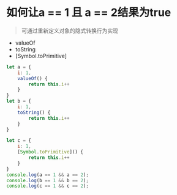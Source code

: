 # 如何让a == 1 且 a == 2结果为true
>可通过重新定义对象的隐式转换行为实现

* valueOf
* toString
* [Symbol.toPrimitive]
```js
let a = {
    i: 1,
    valueOf() {
        return this.i++
    }
}
let b = {
    i: 1,
    toString() {
        return this.i++
    }
}

let c = {
    i: 1,
    [Symbol.toPrimitive]() {
        return this.i++
    }
}
console.log(a == 1 && a == 2);
console.log(b == 1 && b == 2);
console.log(c == 1 && c == 2);
```

